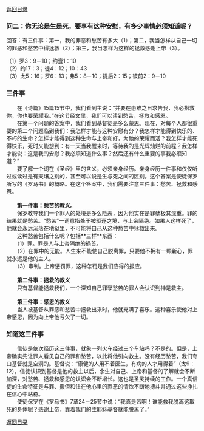 [返回目录](000.md)
### **问二：你无论是生是死，要享有这种安慰，有多少事情必须知道呢？**
<p>
回答：有三件事：第一，我的罪恶和愁苦有多大（1）；第二，我当怎样从自己一切的罪恶和愁苦中得拯救（2）；第三，我当怎样为这样的拯救感谢上帝（3）。
</p>

（1）罗3：9－10；约壹1：10<br/>
（2）约17：3；徒4：12；10：43<br/>
（3）太5：16；罗6：13；弗5：8－10；提后2：15；彼前2：9－10<br/>

### **三件事**
<p>
　　在《诗篇》15篇15节中，我们看到主说：“并要在患难之日求告我，我必搭救你，你也要荣耀我。”在这节经文里，我们可以读到愁苦，拯救和感恩。<br/>
　　在第一个问题的答案中，我们看到基督徒是多么蒙恩。现在，对每个人都很重要的第二个问题临到我们：我怎样才能与这种安慰有分？我怎样才能得到快乐的、不朽的生命？怎样才能得到这种生命与上帝和好，为祂的荣耀而活？我怎样才能死得快乐，死时又能想到：有一天当我醒来时，等待我的是光辉灿烂的前程？我怎样才能说：这是我的安慰？我必须知道什么事？然后还有什么重要的事我必须知道？”<br/>
　　要了解一个词在《圣经》里的含义，必须亲身经历。亲身经历一件事和仅仅听过或读过是有天壤之别的，甚至可以说是生与死之间的区别。这个答案是使徒保罗所写的《罗马书》的概略。在这个答案中，我们需要注意三件事：愁苦、拯救和感恩。<br/>
<br/>
　　<b>第一件事：愁苦的教义。</b><br/>
　　保罗教导我们一个罪人的处境是多么险恶，因为他实在是罪孽极其深重。罪的结果就是愁苦。“愁苦”一词意指处于被驱逐之境，与上帝隔绝。如果人这样死了，他就会永远沉落在地狱里，不可能将自己从这种愁苦中拯救出来。<br/>
　　这种愁苦包括什么呢？包括**三样**东西：<br/>
　　（1）罪。罪是人与上帝隔绝的祸首。<br/>
　　（2）在罪中的无能。人生来不能使自己脱离罪，只要他不拥有一颗新心，罪就永远是他的主人。<br/>
　　（3）审判。上帝惩罚罪，这种怎罚是我们应得的报应。<br/>
<br/>
　　<b>第二件事：拯救的教义</b><br/>
　　只有基督能拯救我们，一个深知自己罪孽愁苦的罪人会认识到神是救主。<br/>
<br/>
　　<b>第三件事：感恩的教义</b><br/>
　　当人被基督从罪恶和愁苦中拯救出来时，他就充满了喜乐。这种喜乐使他对上帝感恩，因为向上帝他亏欠了一切。
</p>

### **知道这三件事**
<p>
　　信徒是依次经历这三件事，就象一列火车经过三个车站吗？不是的。但是，上帝确实先让罪人看见自己的罪和愁苦，以此将他引向救主。没有经历愁苦，我们夸口基督就是空洞的。基督说：“康健的人用不着医生，有病的人才用得着”（太9：12）。信徒认识到基督是他的救主以后，余生对自己、上帝和基督的了解就会不断加深，对愁苦、拯救和感恩的认识会不断增长。这也是圣灵持续的工作。一个真信徒的生命特征是与罪、撒但和住在他心里的罪恶的情欲不断地搏斗并通过这些挣扎在信心中站稳。<br/>
　　使徒保罗在《罗马书》7章24－25节中说：“我真是苦啊！谁能救我脱离这取死的身体呢？感谢上帝，靠着我们的主耶稣基督就能脱离了。”
</p>

[返回目录](000.md)